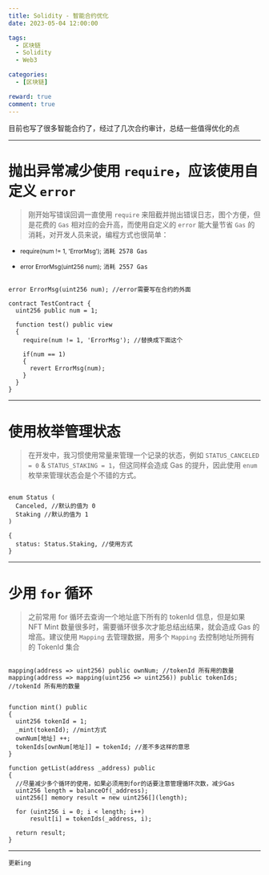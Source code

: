 ```yaml
---
title: Solidity - 智能合约优化
date: 2023-05-04 12:00:00

tags:
  - 区块链
  - Solidity
  - Web3

categories:
  - [区块链]

reward: true
comment: true
---
```


目前也写了很多智能合约了，经过了几次合约审计，总结一些值得优化的点

<!-- more -->

---

# 抛出异常减少使用 `require`，应该使用自定义 `error`

> 刚开始写错误回调一直使用 `require` 来阻截并抛出错误日志，图个方便，但是花费的 `Gas` 相对应的会升高，而使用自定义的 `error` 能大量节省 `Gas` 的消耗，对开发人员来说，编程方式也很简单：

- <small>require(num != 1, 'ErrorMsg');</small> `消耗 2578 Gas`

- <small>error ErrorMsg(uint256 num);</small> `消耗 2557 Gas`

```solidity

error ErrorMsg(uint256 num); //error需要写在合约的外面

contract TestContract {
  uint256 public num = 1;

  function test() public view
  {
    require(num != 1, 'ErrorMsg'); //替换成下面这个

    if(num == 1)
    {
      revert ErrorMsg(num);
    }
  }
}

```

---

# 使用枚举管理状态

> 在开发中，我习惯使用常量来管理一个记录的状态，例如 `STATUS_CANCELED = 0` & `STATUS_STAKING = 1`，但这同样会造成 Gas 的提升，因此使用 `enum` 枚举来管理状态会是个不错的方式。

```solidity

enum Status (
  Canceled, //默认的值为 0
  Staking //默认的值为 1
)

{
  status: Status.Staking, //使用方式
}

```

---

# 少用 `for` 循环

> 之前常用 for 循环去查询一个地址底下所有的 tokenId 信息，但是如果 NFT Mint 数量很多时，需要循环很多次才能总结出结果，就会造成 Gas 的增高。建议使用 `Mapping` 去管理数据，用多个 `Mapping` 去控制地址所拥有的 TokenId 集合

```solidity

mapping(address => uint256) public ownNum; //tokenId 所有用的数量
mapping(address => mapping(uint256 => uint256)) public tokenIds; //tokenId 所有用的数量


function mint() public
{
  uint256 tokenId = 1;
  _mint(tokenId); //mint方式
  ownNum[地址] ++;
  tokenIds[ownNum[地址]] = tokenId; //差不多这样的意思
}

function getList(address _address) public
{
  //尽量减少多个循环的使用，如果必须用到for的话要注意管理循环次数，减少Gas
  uint256 length = balanceOf(_address);
  uint256[] memory result = new uint256[](length);

  for (uint256 i = 0; i < length; i++)
      result[i] = tokenIds(_address, i);

  return result;
}

```

---

`更新ing`
